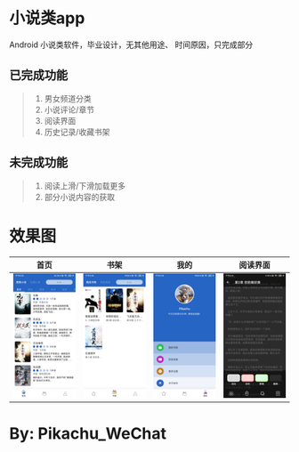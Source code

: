 小说类app
==============
Android 小说类软件，毕业设计，无其他用途、
时间原因，只完成部分

已完成功能
------------
>1. 男女频道分类
>2. 小说评论/章节
>3. 阅读界面
>4. 历史记录/收藏书架

未完成功能
-------------
>1. 阅读上滑/下滑加载更多
>2. 部分小说内容的获取



效果图
==============
|首页|书架|我的|阅读界面|
|:---:|:---:|:---:|:---:|
| ![](https://github.com/2825436553/book/blob/master/image/1.jpg) | ![](https://github.com/2825436553/book/blob/master/image/2.jpg) | ![](https://github.com/2825436553/book/blob/master/image/3.jpg) | ![](https://github.com/2825436553/book/blob/master/image/4.jpg) |


By: Pikachu_WeChat
===